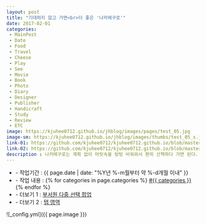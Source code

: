 ```yaml
---
layout: post
title: "기대하지 않고 가면<br>더 좋은 '나카메구로'"
date: 2017-02-01
categories:
 - MainPost
 - Date
 - Food
 - Travel
 - Cheese
 - Play
 - See
 - Movie
 - Book
 - Photo
 - Diary
 - Designer
 - Publisher
 - Handicraft
 - Study
 - Review
 - ETC
image: https://kjuhee0712.github.io/jhblog/images/pages/test_05.jpg
image-sm: https://kjuhee0712.github.io/jhblog/images/thumbs/test_05_s.jpg
link-01: https://github.com/kjuhee0712/kjuhee0712.github.io/blob/master/dev/aj_mjg_sample_01.jsp
link-02: https://github.com/kjuhee0712/kjuhee0712.github.io/blob/master/dev/aj_mjg_sample_02.jsp
description : 나카메구로는 계획 없이 머릿속을 텅텅 비워와서 편히 산책하다 가면 된다. 
---
```


<ul class="inform">
	<li class="preview__date" itemprop="datePublished" datetime="{{ page.date | date_to_xmlschema }}">- 작업기간 : {{ page.date | date: "%Y년 %-m월부터 약 %-d개월 이내" }}</li>
	<li class="preview__catetory" itemprop="catetory">- 작업 내용 :
		{% for categories in page.categories %}
           <a href="/category/{{ categories }}/">#{{ categories }}</a>     
      	{% endfor %}</li>
    <li class="preview__link" itemprop="link">- 더보기 1 : <a href="{{ page.link-01 }}" target="_blank">부서원 다중 선택 팝업</a></li>
    <li class="preview__link" itemprop="link">- 더보기 2 : <a href="{{ page.link-02 }}" target="_blank">탭 영역</a></li>  	
</ul>

![_config.yml]({{ page.image }})


